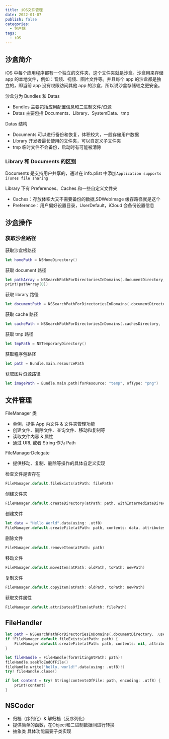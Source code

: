 ```yaml
---
title: iOS文件管理
date: 2022-01-07
publish: false
categories:
  - 客户端
tags:
  - iOS
---
```


## 沙盒简介

iOS 中每个应用程序都有一个独立的文件夹，这个文件夹就是沙盒。沙盒用来存储 app 的本地文件，例如：音频、视频、图片文件等。并且每个 app 的沙盒都是独立的，即当前 app 没有权限访问其他 app 的沙盒，所以说沙盒存储较之更安全。

沙盒分为 Bundles 和 Datas

- Bundles 主要包括应用配置信息和二进制文件/资源
- Datas 主要包括 Documents、Library、SystemData、tmp

Datas 结构

- Documents 可以进行备份和恢复，体积较大，一般存储用户数据
- Library 开发者最长使用的文件夹，可以自定义子文件夹
- tmp 临时文件不会备份，启动时有可能被清除

### Library 和 Documents 的区别

Documents 是支持用户共享的，通过在 info.plist 中添加`Application supports iTunes file sharing`

Library 下有 Preferences、Caches 和一些自定义文件夹

- Caches：存放体积大又不需要备份的数据,SDWebImage 缓存路径就是这个
- Preference：用户偏好设置目录，UserDefault，iCloud 会备份设置信息

## 沙盒操作

### 获取沙盒路径

获取沙盒根路径

```swift
let homePath = NSHomeDirectory()
```

获取 document 路径

```swift
let pathArray = NSSearchPathForDirectoriesInDomains(.documentDirectory, .userDomainMask, true)
print(pathArray[0])
```

获取 library 路径

```swift
let documentPath = NSSearchPathForDirectoriesInDomains(.documentDirectory, .userDomainMask, true)
```

获取 cache 路径

```swift
let cachePath = NSSearchPathForDirectoriesInDomains(.cachesDirectory, .userDomainMask, true)
```

获取 tmp 路径

```swift
let tmpPath = NSTemporaryDirectory()
```

获取程序包路径

```swift
let path = Bundle.main.resourcePath
```

获取图片资源路径

```swift
let imagePath = Bundle.main.path(forResource: "temp", ofType: "png")
```

## 文件管理

FileManager 类

- 单例，提供 App 内⽂件 & ⽂件夹管理功能
- 创建⽂件、删除文件、查询文件、移动和复制等
- 读取⽂件内容 & 属性
- 通过 URL 或者 String 作为 Path

FileManagerDelegate

- 提供移动、复制、删除等操作的具体自定义实现

检查文件是否存在

```swift
FileManager.default.fileExists(atPath: filePath)
```

创建文件夹

```swift
FileManager.default.createDirectory(atPath: path, withIntermediateDirectories: true, attributes: nil)
```

创建文件

```swift
let data = "Hello World".data(using: .utf8)
FileManager.default.createFile(atPath: path, contents: data, attributes: nil)
```

删除文件

```swift
FileManager.default.removeItem(atPath: path)
```

移动文件

```swift
FileManager.default.moveItem(atPath: oldPath, toPath: newPath)
```

复制文件

```swift
FileManager.default.copyItem(atPath: oldPath, toPath: newPath)
```

获取文件属性

```swift
FileManager.default.attributesOfItem(atPath: filePath)
```

## FileHandler

```swift
let path = NSSearchPathForDirectoriesInDomains(.documentDirectory, .userDomainMask, true)[0] + "test.txt"
if !FileManager.default.fileExists(atPath: path) {
    FileManager.default.createFile(atPath: path, contents: nil, attributes: nil)
}

let fileHandle = FileHandle(forWritingAtPath: path)!
fileHandle.seekToEndOfFile()
fileHandle.write("hello, world!".data(using: .utf8)!)
try? fileHandle.close()

if let content = try? String(contentsOfFile: path, encoding: .utf8) {
    print(content)
}
```

## NSCoder

- 归档（序列化）& 解归档（反序列化）
- 提供简单的函数，在Object和二进制数据间进行转换
- 抽象类 具体功能需要子类实现

